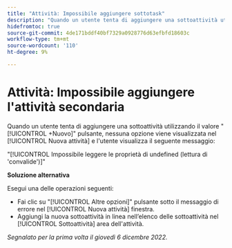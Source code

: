 ```yaml
---
title: "Attività: Impossibile aggiungere sottotask"
description: "Quando un utente tenta di aggiungere una sottoattività utilizzando il pulsante +Nuovo, nella finestra Nuova attività non vengono visualizzate opzioni e l'utente visualizza un messaggio di errore."
hidefromtoc: true
source-git-commit: 4de171bddf40bf7329a0928776d63efbfd18603c
workflow-type: tm+mt
source-wordcount: '110'
ht-degree: 9%

---
```



# Attività: Impossibile aggiungere l&#39;attività secondaria

Quando un utente tenta di aggiungere una sottoattività utilizzando il valore &quot;[!UICONTROL +Nuovo]&quot; pulsante, nessuna opzione viene visualizzata nel [!UICONTROL Nuova attività] e l&#39;utente visualizza il seguente messaggio:

&quot;[!UICONTROL Impossibile leggere le proprietà di undefined (lettura di &#39;convalide&#39;)]&quot;

**Soluzione alternativa**

Esegui una delle operazioni seguenti:

* Fai clic su &quot;[!UICONTROL Altre opzioni]&quot; pulsante sotto il messaggio di errore nel [!UICONTROL Nuova attività] finestra.
* Aggiungi la nuova sottoattività in linea nell’elenco delle sottoattività nel [!UICONTROL Sottoattività] area dell&#39;attività.

_Segnalato per la prima volta il giovedì 6 dicembre 2022._

